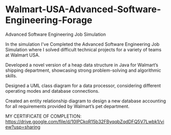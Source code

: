 # Walmart-USA-Advanced-Software-Engineering-Forage
Advanced Software Engineering Job Simulation

In the simulation I've Completed the Advanced Software Engineering Job Simulation where I solved difficult technical projects for a variety of teams at Walmart USA.

Developed a novel version of a heap data structure in Java for Walmart’s shipping department, showcasing strong problem-solving and algorithmic skills.

Designed a UML class diagram for a data processor, considering different operating modes and database connections.

Created an entity relationship diagram to design a new database accounting for all requirements provided by Walmart’s pet department.

MY CERTIFICATE OF COMPLETION: https://drive.google.com/file/d/10lPCkoR15b32FByqqbZqdDFQ5V7Lwbk1/view?usp=sharing


